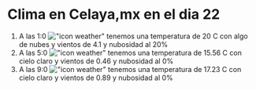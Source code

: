 # Clima en Celaya,mx en el dia 22

1. A las 1:0 !["icon weather"](http://openweathermap.org/img/w/02n.png) tenemos una temperatura de 20 C con algo de nubes y  vientos de 4.1 y nubosidad al 20%
1. A las 5:0 !["icon weather"](http://openweathermap.org/img/w/01n.png) tenemos una temperatura de 15.56 C con cielo claro y  vientos de 0.46 y nubosidad al 0%
1. A las 9:0 !["icon weather"](http://openweathermap.org/img/w/01d.png) tenemos una temperatura de 17.23 C con cielo claro y  vientos de 0.89 y nubosidad al 0%
